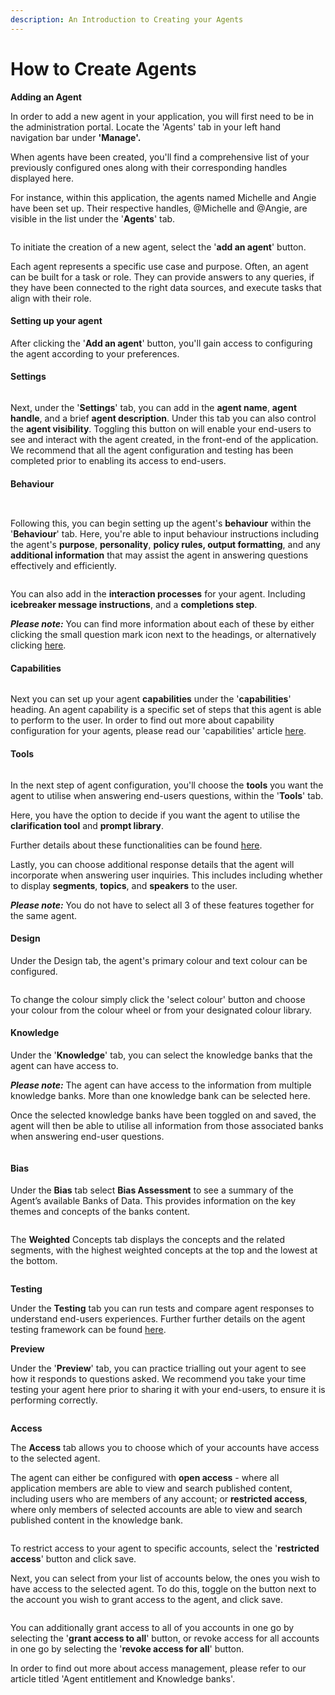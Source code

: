 ```yaml
---
description: An Introduction to Creating your Agents
---
```


# How to Create Agents

**Adding an Agent**

In order to add a new agent in your application, you will first need to be in the administration portal. Locate the 'Agents' tab in your left hand navigation bar under **'Manage'.**&#x20;

When agents have been created, you'll find a comprehensive list of your previously configured ones along with their corresponding handles displayed here.

For instance, within this application, the agents named Michelle and Angie have been set up. Their respective handles, @Michelle and @Angie, are visible in the list under the '**Agents**' tab.

<figure><img src="../../../.gitbook/assets/Screenshot 2024-03-06 at 17.07.36.png" alt=""><figcaption></figcaption></figure>

To initiate the creation of a new agent, select the '**add an agent**' button.

Each agent represents a specific use case and purpose. Often, an agent can be built for a task or role. They can provide answers to any queries, if they have been connected to the right data sources, and execute tasks that align with their role.

#### Setting up your agent

After clicking the '**Add an agent**' button, you'll gain access to configuring the agent according to your preferences.

#### Settings

<figure><img src="../../../.gitbook/assets/Summit10 2024-06-19 22-05-27.png" alt=""><figcaption></figcaption></figure>

Next, under the '**Settings**' tab, you can add in the **agent name**, **agent handle**, and a brief **agent description**. Under this tab you can also control the **agent visibility**. Toggling this button on will enable your end-users to see and interact with the agent created, in the front-end of the application. We recommend that all the agent configuration and testing has been completed prior to enabling its access to end-users.&#x20;

#### Behaviour



<figure><img src="../../../.gitbook/assets/Summit10 2024-06-19 22-08-09.png" alt=""><figcaption></figcaption></figure>

<figure><img src="../../../.gitbook/assets/Summit10 2024-06-19 22-12-10.png" alt=""><figcaption></figcaption></figure>

Following this, you can begin setting up the agent's **behaviour** within the '**Behaviour**' tab. Here, you're able to input behaviour instructions including the agent's **purpose**, **personality**, **policy rules, output formatting**, and any **additional information** that may assist the agent in answering questions effectively and efficiently.

<figure><img src="../../../.gitbook/assets/Summit10 2024-06-19 22-13-31.png" alt=""><figcaption></figcaption></figure>

You can also add in the **interaction processes** for your agent. Including **icebreaker message instructions**, and a **completions step**.&#x20;

_**Please note:**_ You can find more information about each of these by either clicking the small question mark icon next to the headings, or alternatively clicking [here](https://docs.mindset.ai/platform/features/agents/how-to-configure-agents).

#### Capabilities

<figure><img src="../../../.gitbook/assets/summit10 2024-06-19 22-20-24.png" alt=""><figcaption></figcaption></figure>

Next you can set up your agent **capabilities** under the '**capabilities**' heading. An agent capability is a specific set of steps that this agent is able to perform to the user. In order to find out more about capability configuration for your agents, please read our 'capabilities' article [here](how-to-configure-capabilities.md).&#x20;

#### Tools

<figure><img src="../../../.gitbook/assets/Summit10 2024-06-19 22-16-58 (1).png" alt=""><figcaption></figcaption></figure>

In the next step of agent configuration, you'll choose the **tools** you want the agent to utilise when answering end-users questions, within the '**Tools**' tab.

Here, you have the option to decide if you want the agent to utilise the **clarification tool** and **prompt library**.&#x20;

Further details about these functionalities can be found [here](https://docs.mindset.ai/platform/features/agents/how-to-configure-agents).&#x20;

Lastly, you can choose additional response details that the agent will incorporate when answering user inquiries. This includes including whether to display **segments**, **topics**, and **speakers** to the user.&#x20;

_**Please note:**_ You do not have to select all 3 of these features together for the same agent.&#x20;

#### Design

Under the Design tab, the agent's primary colour and text colour can be configured.



<figure><img src="../../../.gitbook/assets/Screenshot 2024-05-30 at 12.26.27.png" alt=""><figcaption></figcaption></figure>

To change the colour simply click the 'select colour' button and choose your colour from the colour wheel or from your designated colour library.

#### Knowledge&#x20;

Under the '**Knowledge**' tab, you can select the knowledge banks that the agent can have access to.&#x20;

_**Please note:**_ The agent can have access to the information from multiple knowledge banks. More than one knowledge bank can be selected here.&#x20;

Once the selected knowledge banks have been toggled on and saved, the agent will then be able to utilise all information from those associated banks when answering end-user questions.&#x20;

<figure><img src="../../../.gitbook/assets/summit10 2024-06-19 20-52-41.png" alt=""><figcaption></figcaption></figure>

#### Bias

Under the **Bias** tab select **Bias Assessment** to see a summary of the Agent’s available Banks of Data. This provides information on the key themes and concepts of the banks content.

<figure><img src="../../../.gitbook/assets/Summit10 2024-06-19 21-58-04 (1).png" alt=""><figcaption></figcaption></figure>

The **Weighted** Concepts tab displays the concepts and the related segments, with the highest weighted concepts at the top and the lowest at the bottom.

<figure><img src="../../../.gitbook/assets/Summit10 2024-06-19 21-58-41 (1).png" alt=""><figcaption></figcaption></figure>

**Testing**

Under the **Testing** tab you can run tests and compare agent responses to understand end-users experiences. Further further details on the agent testing framework can be found [here](../../../general/ai-and-security/ai-guidelines.md#ai-q-and-a).

**Preview**

Under the '**Preview**' tab, you can practice trialling out your agent to see how it responds to questions asked. We recommend you take your time testing your agent here prior to sharing it with your end-users, to ensure it is performing correctly.

<figure><img src="../../../.gitbook/assets/Summit10 2024-06-19 22-03-44.png" alt=""><figcaption></figcaption></figure>

**Access**&#x20;

The **Access** tab allows you to choose which of your accounts have access to the selected agent.&#x20;

The agent can either be configured with **open access** - where all application members are able to view and search published content, including users who are members of any account; or **restricted access**, where only members of selected accounts are able to view and search published content in the knowledge bank.&#x20;

<figure><img src="../../../.gitbook/assets/summit10 2024-06-19 20-54-38.png" alt=""><figcaption></figcaption></figure>

To restrict access to your agent to specific accounts, select the '**restricted access**' button and click save.&#x20;

Next, you can select from your list of accounts below, the ones you wish to have access to the selected agent. To do this, toggle on the button next to the account you wish to grant access to the agent, and click save.&#x20;

<figure><img src="../../../.gitbook/assets/summit10 2024-06-19 20-56-41.png" alt=""><figcaption></figcaption></figure>

You can additionally grant access to all of you accounts in one go by selecting the '**grant access to all**' button, or revoke access for all accounts in one go by selecting the '**revoke access for all**' button.

In order to find out more about access management, please refer to our article titled 'Agent entitlement and Knowledge banks'.

####







####





